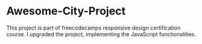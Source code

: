 # Awesome-City-Project
This project is part of freecodecamps responsive design certification course. I upgraded the project, implementing the JavaScript functionalities.
